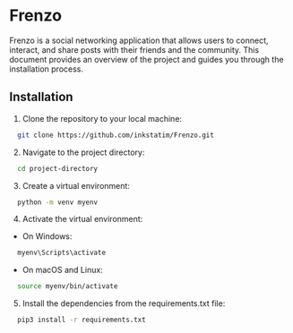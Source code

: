 
# Frenzo

Frenzo is a social networking application that allows users to connect, interact, and share posts with their friends and the community. This document provides an overview of the project and guides you through the installation process.


## Installation

1. Clone the repository to your local machine:

```bash
  git clone https://github.com/inkstatim/Frenzo.git
```
2. Navigate to the project directory:
```bash
  cd project-directory
```
3. Create a virtual environment:
```bash
  python -m venv myenv
```
4. Activate the virtual environment:
- On Windows:
```bash
  myenv\Scripts\activate
```
- On macOS and Linux:
```bash
  source myenv/bin/activate
```
5. Install the dependencies from the requirements.txt file:
```bash
  pip3 install -r requirements.txt
```

